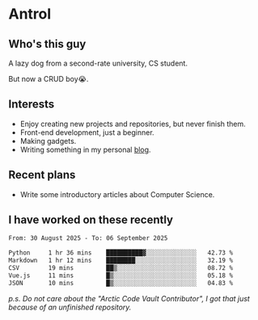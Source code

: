 # Antrol

## Who's this guy

A lazy dog from a second-rate university, CS student.

But now a CRUD boy😭.

## Interests

* Enjoy creating new projects and repositories, but never finish them.
* Front-end development, just a beginner.
* Making gadgets.
* Writing something in my personal [blog](https://blog.antrol.xyz/).

## Recent plans

* Write some introductory articles about Computer Science.

<!--
* Try to develop a website for [Anime4KCPP](https://github.com/TianZerL/Anime4KCPP).
* Develop a Markdown renderer which user can customize its css, of course it is GUI-based.~~(If I could finish  it before getting bored)~~
* Work with my [teammates](https://github.com/SWJTU-Lazy-Dogs).
* Find something interests me, as a hobby after finishing my ~~boring~~ homework.
-->

## I have worked on these recently

<!--START_SECTION:waka-->

```txt
From: 30 August 2025 - To: 06 September 2025

Python     1 hr 36 mins    ██████████▓░░░░░░░░░░░░░░   42.73 %
Markdown   1 hr 12 mins    ████████░░░░░░░░░░░░░░░░░   32.19 %
CSV        19 mins         ██▒░░░░░░░░░░░░░░░░░░░░░░   08.72 %
Vue.js     11 mins         █▒░░░░░░░░░░░░░░░░░░░░░░░   05.18 %
JSON       10 mins         █▒░░░░░░░░░░░░░░░░░░░░░░░   04.83 %
```

<!--END_SECTION:waka-->

*p.s.  Do not care about the "Arctic Code Vault Contributor", I got that just because of an unfinished repository.*

<!--
**qzmlgfj/qzmlgfj** is a ✨ _special_ ✨ repository because its `README.md` (this file) appears on your GitHub profile.

Here are some ideas to get you started:

- 🔭 I’m currently working on ...
- 🌱 I’m currently learning ...
- 👯 I’m looking to collaborate on ...
- 🤔 I’m looking for help with ...
- 💬 Ask me about ...
- 📫 How to reach me: ...
- 😄 Pronouns: ...
- ⚡ Fun fact: ...
-->
